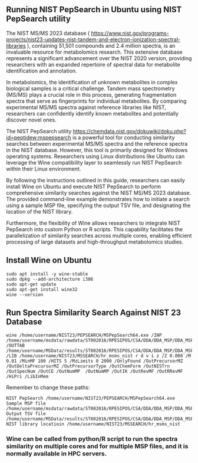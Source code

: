 ## Running NIST PepSearch in Ubuntu using NIST PepSearch utility

The NIST MS/MS 2023 database ( https://www.nist.gov/programs-projects/nist23-updates-nist-tandem-and-electron-ionization-spectral-libraries ), containing 51,501 compounds and 2.4 million spectra, is an invaluable resource for metabolomics research. This extensive database represents a significant advancement over the NIST 2020 version, providing researchers with an expanded repertoire of spectral data for metabolite identification and annotation.

In metabolomics, the identification of unknown metabolites in complex biological samples is a critical challenge. Tandem mass spectrometry (MS/MS) plays a crucial role in this process, generating fragmentation spectra that serve as fingerprints for individual metabolites. By comparing experimental MS/MS spectra against reference libraries like NIST, researchers can confidently identify known metabolites and potentially discover novel ones.

The NIST PepSearch utility https://chemdata.nist.gov/dokuwiki/doku.php?id=peptidew:mspepsearch is a powerful tool for conducting similarity searches between experimental MS/MS spectra and the reference spectra in the NIST database. However, this tool is primarily designed for Windows operating systems. Researchers using Linux distributions like Ubuntu can leverage the Wine compatibility layer to seamlessly run NIST PepSearch within their Linux environment.

By following the instructions outlined in this guide, researchers can easily install Wine on Ubuntu and execute NIST PepSearch to perform comprehensive similarity searches against the NIST MS/MS 2023 database. The provided command-line example demonstrates how to initiate a search using a sample MSP file, specifying the output TSV file, and designating the location of the NIST library.

Furthermore, the flexibility of Wine allows researchers to integrate NIST PepSearch into custom Python or R scripts. This capability facilitates the parallelization of similarity searches across multiple cores, enabling efficient processing of large datasets and high-throughput metabolomics studies.


## Install Wine on Ubuntu

```
sudo apt install -y wine-stable
sudo dpkg --add-architecture i386 
sudo apt-get update 
sudo apt-get install wine32
wine --version

```

## Run Spectra Similarity Search Against NIST 23 Database

```
wine /home/username/NIST23/PEPSEARCH/MSPepSearch64.exe /INP /home/username/msdata/rawdata/ST002016/RPESIPOS/CSA/DDA/DDA_MSP/DDA_MSP_Pooled_QC_ID_01.mzML.msp  /OUTTAB /home/username/MSData/results/ST002016/RPESIPOS/CSA/DDA/DDA_MSP/DDA_MSP_Pooled_QC_ID_01.mzML.tsv /LIB /home/username/NIST23/MSSEARCH/hr_msms_nist r d v i z /Z 0.008 /M 0.01 /MinMF 100 /HITS 5 /MzLimits 0 2000 /OnlyFound /OutPrecursorMZ /OutDeltaPrecursorMZ /OutPrecursorType /OutChemForm /OutNISTrn /OutSpecNum /OutCE /OutNumMP  /OutNumMP /OutIK /OutRevMF /OutRRevMF /HiPri /LibInMem
```
Remember to change these paths:

```
NIST PepSearch /home/username/NIST23/PEPSEARCH/MSPepSearch64.exe 
Sample MSP file /home/username/msdata/rawdata/ST002016/RPESIPOS/CSA/DDA/DDA_MSP/DDA_MSP_Pooled_QC_ID_01.mzML.msp
Output TSV file /home/username/MSData/results/ST002016/RPESIPOS/CSA/DDA/DDA_MSP/DDA_MSP_Pooled_QC_ID_01.mzML.tsv
NIST library locatioin /home/username/NIST23/MSSEARCH/hr_msms_nist 
```
### Wine can be called from python/R script to run the spectra similarity on multiple cores and for multiple MSP files, and it is normally available in HPC servers. 

